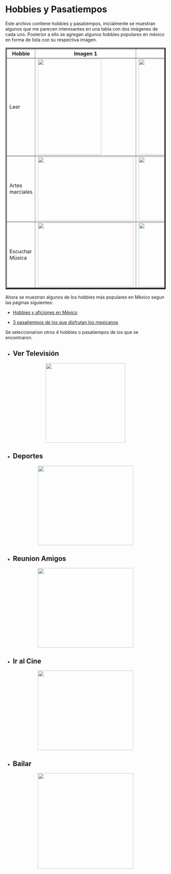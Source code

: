 # Hobbies y Pasatiempos

Este archivo contiene hobbies y pasatiempos, inicialmente se muestran algunos que me parecen interesantes en una tabla con dos imágenes de cada uno. Posterior a ello se agregan algunos hobbies populares en méxico en forma de lista con su respectiva imágen.


<table border="4px">
    <tr>
        <th>Hobbie</th>
        <th>Imagen 1</th>
        <th>Imagen 2</th>
    </tr>
    <tr>
        <td>Leer</td>
        <td><img height="300" src="https://www.mundodeportivo.com/urbantecno/hero/2023/10/descubre-cuales-son-algunas-de-las-mejores-webs-para-descargar-libros-gratis-y-siempre-legal.jpg?width=768&aspect_ratio=16:9&format=nowebp" width="200"></td>
        <td><img height="300" src="https://m.media-amazon.com/images/I/61cw1Z+8h4L._AC_UF1000,1000_QL80_.jpg" width="200"></td>
    </tr>
    <tr>
        <td>Artes marciales</td>
        <td><img height="200" src="https://ichef.bbci.co.uk/news/640/amz/worldservice/live/assets/images/2014/12/03/141203172936_artes_marciales_estilos_624x351_thinkstock.jpg" width="300"></td>
        <td><img height="200" src="https://tapout.com.pe/wp-content/uploads/2021/06/que-es-el-muay-thai.jpg" width="300"></td>
    </tr>
    <tr>
        <td>Escuchar Música</td>
        <td><img height="200" src="https://concepto.de/wp-content/uploads/2020/03/musica-e1584123209397.jpg" width="300"></td>
        <td><img height="200" src="https://1.bp.blogspot.com/-7BIXQYyHQKQ/UcM8IHU3bVI/AAAAAAAAALE/2GHxhwhWwYk/s1600/Dia+de+la+musica.jpg" width="300"></td>
    </tr>
</table>


Ahora se muestran algunos de los hobbies más populares en México segun las páginas siguientes:

- [Hobbies y aficiones en México ](https://www.hobbyaficion.com/hobbies-y-aficiones-en-mexico/) 

- [3 pasatiempos de los que disfrutan los mexicanos ](https://imparcialoaxaca.mx/estilo/familia/666066/3-pasatiempos-de-los-que-disfrutan-los-mexicanos/) 

Se seleccionarion otros 4 hobbies o pasatiempos de los que se encontraron.

- ## Ver Televisión
  
<p align="center">
    <img src="https://m.media-amazon.com/images/I/51u1ZZS9GGL.jpg" style="height: 250px; width:250px;"/>
</p>

- ## Deportes
  
<p align="center">
    <img src="https://www.infisport.com/media/amasty/blog/SprintDeportesEquipo1_2.jpg" style="height: 250px; width:300px;"/>
</p>

- ## Reunion Amigos
  
<p align="center">
    <img src="https://st1.uvnimg.com/a5/e9/f434993548c98e5297ce7ce10b03/reunion-amigos-casa-anfitrion-basicos.png" style="height: 250px; width:300px;"/>
</p>

- ## Ir al Cine
  
<p align="center">
    <img src="https://radioytvmexiquense.mx/wp-content/uploads/2020/01/EOa5_-uWkAMX9YN.jpg" style="height: 250px; width:300px;"/>
</p>

- ## Bailar
  
<p align="center">
    <img src="https://www.welife.es/wp-content/uploads/sites/3/2023/05/bailar-beneficios-1200x1410.jpg" style="height: 300px; width:300px;"/>
</p>

